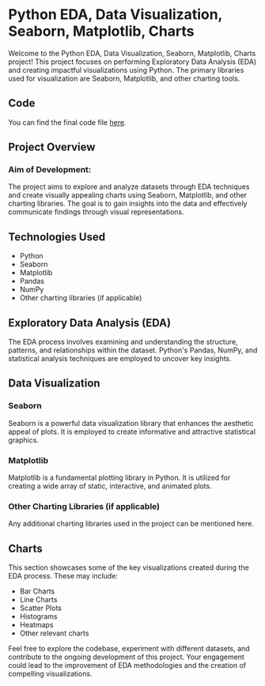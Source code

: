 
# Python EDA, Data Visualization, Seaborn, Matplotlib, Charts

Welcome to the Python EDA, Data Visualization, Seaborn, Matplotlib, Charts project! This project focuses on performing Exploratory Data Analysis (EDA) and creating impactful visualizations using Python. The primary libraries used for visualization are Seaborn, Matplotlib, and other charting tools.

## Code

You can find the final code file [here](https://github.com/fauzansayyed/Python-EDA-Data-Visualization-Seaborn-Matplot-Charts/blob/main/github%20Python%20Data%20Visualization%20-%20Jupyter%20Notebook.pdf).


## Project Overview

### Aim of Development:
The project aims to explore and analyze datasets through EDA techniques and create visually appealing charts using Seaborn, Matplotlib, and other charting libraries. The goal is to gain insights into the data and effectively communicate findings through visual representations.

## Technologies Used

- Python
- Seaborn
- Matplotlib
- Pandas
- NumPy
- Other charting libraries (if applicable)

## Exploratory Data Analysis (EDA)

The EDA process involves examining and understanding the structure, patterns, and relationships within the dataset. Python's Pandas, NumPy, and statistical analysis techniques are employed to uncover key insights.

## Data Visualization

### Seaborn
Seaborn is a powerful data visualization library that enhances the aesthetic appeal of plots. It is employed to create informative and attractive statistical graphics.

### Matplotlib
Matplotlib is a fundamental plotting library in Python. It is utilized for creating a wide array of static, interactive, and animated plots.

### Other Charting Libraries (if applicable)
Any additional charting libraries used in the project can be mentioned here.

## Charts

This section showcases some of the key visualizations created during the EDA process. These may include:

- Bar Charts
- Line Charts
- Scatter Plots
- Histograms
- Heatmaps
- Other relevant charts

Feel free to explore the codebase, experiment with different datasets, and contribute to the ongoing development of this project. Your engagement could lead to the improvement of EDA methodologies and the creation of compelling visualizations.




